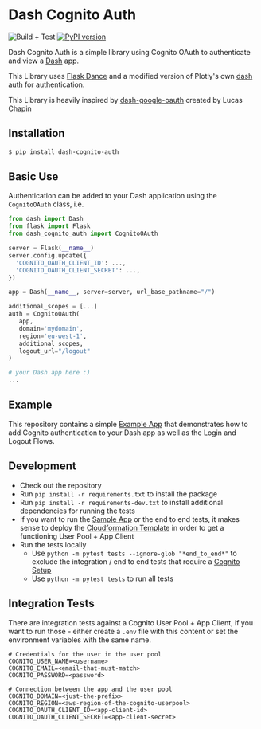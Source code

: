 # Dash Cognito Auth

![Build + Test](https://github.com/fspijkerman/dash-cognito-auth/actions/workflows/build.yml/badge.svg) [![PyPI version](https://badge.fury.io/py/dash-cognito-auth.svg)](https://pypi.org/project/dash-cognito-auth/)

Dash Cognito Auth is a simple library using Cognito OAuth to authenticate and
view a [Dash](https://dash.plot.ly/) app.

This Library uses [Flask Dance](https://github.com/singingwolfboy/flask-dance)
and a modified version of Plotly's own [dash auth](https://github.com/plotly/dash-auth)
for authentication.

This Library is heavily inspired by [dash-google-oauth](https://github.com/lchapo/dash-google-auth) created by Lucas Chapin

## Installation

```bash
$ pip install dash-cognito-auth
```

## Basic Use

Authentication can be added to your Dash application using the `CognitoOAuth`
class, i.e.

```python
from dash import Dash
from flask import Flask
from dash_cognito_auth import CognitoOAuth

server = Flask(__name__)
server.config.update({
  'COGNITO_OAUTH_CLIENT_ID': ...,
  'COGNITO_OAUTH_CLIENT_SECRET': ...,
})

app = Dash(__name__, server=server, url_base_pathname="/")

additional_scopes = [...]
auth = CognitoOAuth(
   app,
   domain='mydomain',
   region='eu-west-1',
   additional_scopes,
   logout_url="/logout"
)

# your Dash app here :)
...
```

## Example

This repository contains a simple [Example App](example/) that demonstrates how to add Cognito authentication to your Dash app as well as the Login and Logout Flows.

## Development

- Check out the repository
- Run `pip install -r requirements.txt` to install the package
- Run `pip install -r requirements-dev.txt` to install additional dependencies for running the tests
- If you want to run the [Sample App](example/) or the end to end tests, it makes sense to deploy the [Cloudformation Template](example/aws_resources.yaml) in order to get a functioning User Pool + App Client
- Run the tests locally
   - Use `python -m pytest tests --ignore-glob "*end_to_end*"` to exclude the integration / end to end tests that require a [Cognito Setup](#integration-tests)
   - Use `python -m pytest tests` to run all tests


## Integration Tests

There are integration tests against a Cognito User Pool + App Client, if you want to run those - either create a `.env` file with this content or set the environment variables with the same name.

```shell
# Credentials for the user in the user pool
COGNITO_USER_NAME=<username>
COGNITO_EMAIL=<email-that-must-match>
COGNITO_PASSWORD=<password>

# Connection between the app and the user pool
COGNITO_DOMAIN=<just-the-prefix>
COGNITO_REGION=<aws-region-of-the-cognito-userpool>
COGNITO_OAUTH_CLIENT_ID=<app-client-id>
COGNITO_OAUTH_CLIENT_SECRET=<app-client-secret>
```